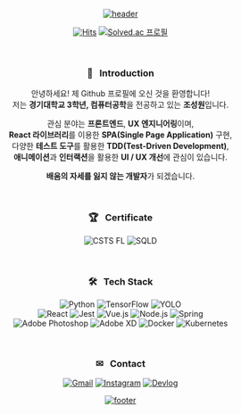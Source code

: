<div align=center>

[![header](https://capsule-render.vercel.app/api?type=waving&color=gradient&customColorList=12&animation=fadeIn&height=230&section=header&text=Hi!%20I'm%20Wontory.&desc=I%20am%20interested%20in%20Animations%20and%20Interactions.&fontSize=60&fontAlign=50&fontAlignY=33&descSize=20&descAlign=50&descAlignY=55)](https://github.com/wontory)
  
[![Hits](https://hits.seeyoufarm.com/api/count/incr/badge.svg?url=https%3A%2F%2Fgithub.com%2Fwontory%2Fhit-counter&count_bg=%236196FF&title_bg=%23555555&icon=github.svg&icon_color=%23E7E7E7&title=Hits&edge_flat=false)](https://github.com/wontory)
[![Solved.ac 프로필](http://mazassumnida.wtf/api/mini/generate_badge?boj=wontory)](https://solved.ac/wontory)  
  
&nbsp;  
  
### 🥰 &nbsp; Introduction
안녕하세요! 제 Github 프로필에 오신 것을 환영합니다!  
저는 **경기대학교 3학년, 컴퓨터공학**을 전공하고 있는 **조성원**입니다.  

관심 분야는 **프론트엔드**, **UX 엔지니어링**이며,  
**React 라이브러리**를 이용한 **SPA(Single Page Application)** 구현,  
다양한 **테스트 도구**를 활용한 **TDD(Test-Driven Development)**,  
**애니메이션**과 **인터랙션**을 활용한 **UI / UX 개선**에 관심이 있습니다.  

**배움의 자세를 잃지 않는 개발자**가 되겠습니다.
  
&nbsp;  
  
### 🏆 &nbsp; Certificate
![CSTS FL](https://img.shields.io/badge/CSTS%20FL-40AEF0.svg?style=for-the-badge)
![SQLD](https://img.shields.io/badge/SQLD-006600.svg?style=for-the-badge)
  
&nbsp;  
  
### 🛠︎ &nbsp; Tech Stack

![Python](https://img.shields.io/badge/Python-3776AB.svg?logo=Python&logoColor=white&style=flat)
![TensorFlow](https://img.shields.io/badge/TensorFlow-FF6F00.svg?logo=TensorFlow&logoColor=white&style=flat)
![YOLO](https://img.shields.io/badge/YOLO-00FFFF.svg?logo=YOLO&logoColor=black&style=flat)  
![React](https://img.shields.io/badge/React-61DAFB.svg?logo=React&logoColor=black&style=flat)
![Jest](https://img.shields.io/badge/Jest-C21325.svg?logo=Jest&logoColor=white&style=flat)
![Vue.js](https://img.shields.io/badge/Vue.js-4FC08D.svg?logo=Vue.js&logoColor=white&style=flat)
![Node.js](https://img.shields.io/badge/Node.js-339933.svg?logo=node.js&logoColor=white&style=flat)
![Spring](https://img.shields.io/badge/Spring-6DB33F.svg?logo=Spring&logoColor=white&style=flat)  
![Adobe Photoshop](https://img.shields.io/badge/Adobe&nbsp;Photoshop-31A8FF.svg?logo=AdobePhotoshop&logoColor=white&style=flat)
![Adobe XD](https://img.shields.io/badge/Adobe&nbsp;XD-FF61F6.svg?logo=AdobeXD&logoColor=white&style=flat)
![Docker](https://img.shields.io/badge/Docker-2496ED.svg?logo=Docker&logoColor=white&style=flat)
![Kubernetes](https://img.shields.io/badge/Kubernetes-326CE5.svg?logo=Kubernetes&logoColor=white&style=flat)  
  
&nbsp;  
  
### ✉ &nbsp; Contact
[![Gmail](https://img.shields.io/badge/Gmail-EA4335?style=flat&logo=Gmail&logoColor=white)](mailto:devwontory@gmail.com)
[![Instagram](https://img.shields.io/badge/Instagram-E4405F?style=flat&logo=instagram&logoColor=white)](https://www.instagram.com/jo_saeng/)
[![Devlog](https://img.shields.io/badge/Devlog-FF4088?style=flat&logo=hugo&logoColor=white)](https://wontory.github.io/profile/)

[![footer](https://capsule-render.vercel.app/api?type=waving&color=gradient&customColorList=12&animation=fadeIn&section=footer)](https://github.com/wontory)
  
</div>
